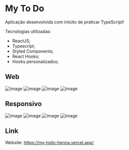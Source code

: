 # My To Do

Aplicação desenvolvida com intúito de praticar TypeScript!

Tecnologias utilizadas:

- ReactJS;
- Typescript;
- Styled Components;
- React Hooks;
- Hooks personalizados;

## Web

![image](https://user-images.githubusercontent.com/52868587/192375044-f1c31bbb-85d0-4687-a09c-ab646f313b03.png)
![image](https://user-images.githubusercontent.com/52868587/192375086-4ccca18d-1fcf-408d-a153-540446efc122.png)
![image](https://user-images.githubusercontent.com/52868587/192376229-f1b504de-955d-43d1-8baf-0e8d3ed02c1f.png)
![image](https://user-images.githubusercontent.com/52868587/192376303-c5985ad7-6c91-46f4-a9b7-a3b5d600c073.png)

## Responsivo

![image](https://user-images.githubusercontent.com/52868587/192376941-ffb805aa-58c9-44c1-bbc5-71cbe866e1ec.png)
![image](https://user-images.githubusercontent.com/52868587/192376861-9ed33524-c056-4d1d-8b90-9b3767d161c0.png)
![image](https://user-images.githubusercontent.com/52868587/192377201-dde07903-b9be-419b-a86d-bd304b5c55f6.png)
![image](https://user-images.githubusercontent.com/52868587/192377458-ae3e5a5d-15fa-4c45-a9b2-6e939653f77a.png)


## Link

Website: https://my-todo-henna.vercel.app/
